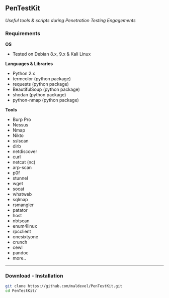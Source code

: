 ## PenTestKit

*Useful tools & scripts during Penetration Testing Engagements*

### Requirements

**OS**

* Tested on Debian 8.x, 9.x & Kali Linux

**Languages & Libraries**

* Python 2.x
* termcolor (python package)
* requests (python package)
* BeautifulSoup (python package)
* shodan (python package)
* python-nmap (python package)

**Tools**

* Burp Pro
* Nessus
* Nmap
* Nikto
* sslscan
* dirb
* netdiscover
* curl
* netcat (nc)
* arp-scan
* p0f
* stunnel
* wget
* socat
* whatweb
* sqlmap
* rsmangler
* patator
* host
* nbtscan
* enum4linux
* rpcclient
* onesixtyone
* crunch
* cewl
* pandoc
* more..

***

### Download - Installation

```bash
git clone https://github.com/maldevel/PenTestKit.git
cd PenTestKit/
```
